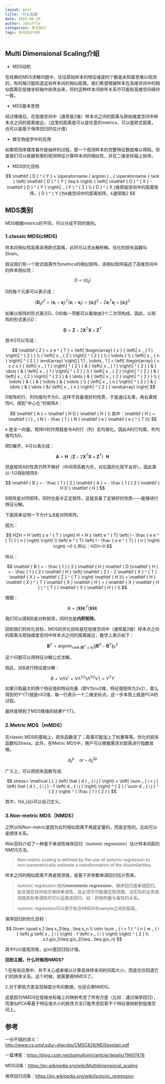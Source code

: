 ```yaml
---
layout: post
title: '什么毛斌'
date: 2019-06-26
author: JShuffle
categories: 多元统计
tags: 多元统计分析
---
```


## Multi Dimensional Scaling介绍

- MDS动机

在经典的MDS求解问题中，往往原始样本的特征维度的个数是未知甚至难以观测的，有时候只能知道这些样本间的相似距离。我们希望根据样本在高维空间中的相似距离在低维坐标轴中排序出来，同时这种样本间排布关系尽可能和高维空间保持一致。

- MDS基本思想

经过降维后，在低维空间中（通常是2维）样本点之间的距离与原始维度空间中样本点之间的距离接近。（这里的距离是可以是任意的metrics，可以是欧式距离，也可以是基于保序回归的估计值）

- 微生物组学中的应用

如果把测序建库看作是抽样的过程，那一个观测样本的完整特征数就难以得知。但是我们可以依据有限的观测特征计算样本间的相似性，并在二维坐标轴上排序。

- MDS优化目标

$$
\mathbf { D } ^ { Y } = \operatorname { argmin } _ { \operatorname { rank } \left( \mathbf { D } ^ { Y } \leq k \right) } \left\| \mathbf { D } ^ { X } - \mathbf { D } ^ { Y } \right\| _ { F } ^ { 2 }
\\
{ D } ^ { X }维原始空间中的距离矩阵，{ D } ^ { Y }为k维空间中的距离矩阵，k通常取2
$$

## MDS类别

MDS根据metrics的不同，可以分成不同的类别。

### **1.classic MDS(cMDS)**

样本间相似性距离采用欧式距离，此时可以求出解析解。优化的损失函数叫Strain。

假设我们有一个欧式距离作为metrics的相似矩阵，该相似矩阵描述了高维空间中的样本相似性：


$$
D = \left( d _ { i j } \right)
$$


D的每个元素可以表示成：


$$
\left( \mathbf { D } _ { i j }  \right) ^ { 2 } = \left( \mathbf { x } _ { i } - \mathbf { x } _ { j } \right) ^ { T } \left( \mathbf { x } _ { i } - \mathbf { x } _ { j } \right) = \left\| \mathbf { x } _ { i } \right\| ^ { 2 } - 2 \mathbf { x } _ { i } ^ { T } \mathbf { x } _ { j } + \left\| \mathbf { x } _ { j } \right\| ^ { 2 }
$$


如果以矩阵的形式表示D，D的每一项都可以看做由3个二次项构成，因此，以矩阵的形式表示D：


$$
\mathbf { D }= \mathbf { Z } - 2 \mathbf { X } ^ { T } \mathbf { X } + \mathbf { Z } ^ { T }
$$


其中Z可以写成：


$$
\mathbf { Z } = z e ^ { T } = \left[ \begin{array} { c } { \left\| x _ { 1 } \right\| ^ { 2 } } \\ { \left\| x _ { 2 } \right\| ^ { 2 } } \\ { \vdots } \\ { \left\| x _ { n } \right\| ^ { 2 } } \end{array} \right] [ 1,1 , \cdots , 1 ] = \left[ \begin{array} { c c c c } { \left\| x _ { 1 } \right\| ^ { 2 } } & { \left\| x _ { 1 } \right\| ^ { 2 } } & { \dots } & { \left\| x _ { 1 } \right\| ^ { 2 } } \\ { \left\| x _ { 2 } \right\| ^ { 2 } } & { \left\| x _ { 2 } \right\| ^ { 2 } } & { \dots } & { \left\| x _ { 2 } \right\| ^ { 2 } } \\ { \vdots } & { } & { \vdots } & {  \vdots } \\ { \left\| x _ { n } \right\| ^ { 2 } } & { \dots } & { \dots }  &{ \left\| x _ { n } \right\| ^ { 2 } } \end{array} \right]
$$



D矩阵的行、列均值均不为0，这样不具备很好的性质，于是通过左乘，再右乘矩阵H，得到"中心化"的矩阵A：


$$
\mathbf { A }  = \mathbf { H D } \mathbf { H }
\\
其中：\mathbf { H } = \mathbf { I } _ { N } - \frac { 1 } { N } \mathbf { e } \mathbf { e } ^ { T }\\
$$

e 是全一向量。矩阵H的作用就是令A的行（列）去均值化。因此A的行均值，列均值均为0。

把D展开，A可以表示成：


$$
\mathbf { A }  = \mathbf { H} （\mathbf { Z } - 2 \mathbf { X } ^ { T } \mathbf { X } + \mathbf { Z } ^ { T }）\mathbf { H } 
$$


但是矩阵A的性质仍然不够好（中间项系数为负，对后面的化简不友好）。因此乘以-1/2得到矩阵B:

$$
\mathbf { B } = - \frac { 1 } { 2 } \mathbf { A } = - \frac { 1 } { 2 } \mathbf { H D }  \mathbf { H }
$$


B矩阵是对阵矩阵，同时也是半正定矩阵，这就具备了足够好的性质——能够进行特征分解。

下面简单证明一下为什么B是对阵矩阵。

因为：


$$
HZH  = H \left( z e ^ { T } \right) H = H z \left( e ^ { T} \left( I - \frac { e e ^ { T} } { n } \right) \right) 
\\
\left( e ^ { T} \left( I - \frac { e e ^ { T} } { n } \right) \right) =0
\\
所以：HZH=0
$$


所以：


$$
\mathbf { B }  = - \frac { 1 } { 2 } \mathbf { H } \mathbf { D }\mathbf { H } = - \frac { 1 } { 2 } \mathbf { H } \left( \mathbf { Z } - 2 \mathbf { X } ^ { T } \mathbf { X } + \mathbf { Z } ^ { T } \right) \mathbf { H }\\ = \mathbf { H } \mathbf { X } ^ { T } \mathbf { X } \mathbf { H } = ( \mathbf { X } \mathbf { H } ) ^ { T } ( \mathbf { X } \mathbf { H } )
\\
$$


根据：


$$
B = ( \mathbf { X } \mathbf { H } ) ^ { T } ( \mathbf { X } \mathbf { H } )
$$


我们可以得知B是对称矩阵，同时也是**内积矩阵**。

回到我们的优化目标，MDS的优化目标是在低维空间中（通常是2维）样本点之间的距离与原始维度空间中样本点之间的距离接近，数学上表示如下：


$$
\mathbf { B } ^ { Y } = \operatorname { argmin } _ { \operatorname { rank } \left( \mathbf { B } ^ { Y } \leq k \right) } \left\| \mathbf { B } ^ { X } - \mathbf { B } ^ { Y } \right\| _ { F } ^ { 2 }
$$


这个问题可以用特征分解公式求解。

因此，对B进行特征值分解：


$$
B = V \Lambda V ^ { \prime }=V \Lambda^{1/2} (\Lambda^{1/2} V ^ { \prime }) = Y^{T}Y
$$


如果只取最大的两个特征值和特征向量（即V为nx2维，特征值矩阵为2x2），那么得到的Y^{T}就是nX2维，每一行表示一个二维坐标点。这一步本质上就是PCA的过程。

最终就得到了MDS降维的结果Y^{T}。



### **2.Metric MDS（mMDS）**

在classic MDS的基础上，损失函数变了；距离可能加上了权重等等。优化的损失函数叫Stress。此外，在Metric MDS中，用户可以根据需求对距离进行指数放缩。


$$
d _ { i j } ^ { p }  \quad or  - d _ { i j } ^ { 2 p }
$$


广义上，可以把损失函数写成:


$$
stress= \mathcal { L } \left( \hat { d } _ { i j } \right) = \left( \sum _ { i < j } \left( \hat { d } _ { i j } - f \left( d _ { i j } \right) \right) ^ { 2 } / \sum d _ { i j } ^ { 2 } \right) ^ { \frac { 1 } { 2 } }
$$


其中，f(d_{ij})可以自己定义。



### **3.Non-metric MDS（NMDS）**

之所以叫Non-metric是因为此时相似距离不再是定量的，而是定性的。比如可以是顺序关系。

Wiki百科介绍了一种基于单调性保序回归（isotonic regression）估计样本间距的NMDS方法。

> Non-metric scaling is defined by the use of isotonic regression to non-parametrically estimate a transformation of the dissimilarities.

样本之间的相似距离不再是观测值，是基于非参数单调回归估计而来。

> isotonic regression:也叫**monotonic regression**，保序回归或单调回归。拟合值在任何地方保持单调性，且必须尽可能接近观测值。当实际的业务观测值具有单调性时可以运用该回归，如：药物剂量与毒性的关系。
>
> isotonic regression可以用于拟合NMDS中sample之间的距离。

保序回归的优化目标：


$$
Given \quad x_1 \leq x_2\leq...\leq x_n
\\
\min  \sum _ { i = 1 } ^ { n } w _ { i } \left( g \left( x _ { i } \right) - f \left( x _ { i } \right) \right) ^ { 2 }
\\
s.t.g(x_1)\leq g(x_2)\leq...\leq g(x_n)
$$

其中f(xi)是观测值，g(xi)是回归估计值。

**回到主题，什么时候用NMDS?**

1.在有些应用中，并不关心或者难以计算具体样本间的间距大小，而是仅仅知道它们的排序关系。这个时候，就需要用NMDS了。

2.对于那些方差呈现梯度分布的数据，也适合用NMDS。

这是因为NMDS在低维坐标轴上的映射考虑了所有方差（比如：通过保序回归），而类似PCA等基于特征值大小的排序方法只能考虑前若干个特征值映射到低维空间上。





## 参考

一份不错的讲义：http://www.cs.umd.edu/~djacobs/CMSC828/MDSexplain.pdf

一篇博客：<https://blog.csdn.net/baimafujinji/article/details/79407478>

MDS词条：<https://en.wikipedia.org/wiki/Multidimensional_scaling>

保序回归词条：<https://en.wikipedia.org/wiki/Isotonic_regression>





